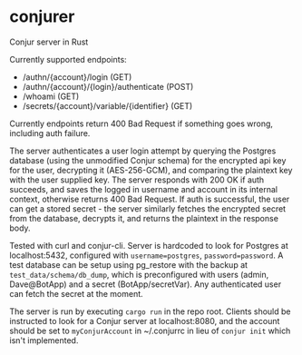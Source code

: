 # conjurer
Conjur server in Rust

Currently supported endpoints:
* /authn/{account}/login (GET)
* /authn/{account}/{login}/authenticate (POST)
* /whoami (GET)
* /secrets/{account}/variable/{identifier} (GET)

Currently endpoints return 400 Bad Request if something goes wrong, including auth failure.

The server authenticates a user login attempt by querying the Postgres database (using the unmodified Conjur schema) for the encrypted api key for the user, decrypting it (AES-256-GCM), and comparing the plaintext key with the user supplied key. The server responds with 200 OK if auth succeeds, and saves the logged in username and account in its internal context, otherwise returns 400 Bad Request. If auth is successful, the user can get a stored secret - the server similarly fetches the encrypted secret from the database, decrypts it, and returns the plaintext in the response body.

Tested with curl and conjur-cli. Server is hardcoded to look for Postgres at localhost:5432, configured with `username=postgres`, `password=password`. A test database can be setup using pg_restore with the backup at `test_data/schema/db_dump`, which is preconfigured with users (admin, Dave@BotApp) and a secret (BotApp/secretVar). Any authenticated user can fetch the secret at the moment.

The server is run by executing `cargo run` in the repo root. Clients should be instructed to look for a Conjur server at localhost:8080, and the account should be set to `myConjurAccount` in ~/.conjurrc in lieu of `conjur init` which isn't implemented.
